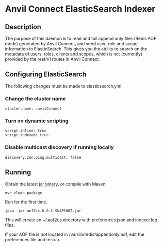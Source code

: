 # Anvil Connect ElasticSearch Indexer

## Description

The purpose of this daemon is to read and tail append only files (Redis AOF mode) generated by Anvil Connect, and send user, role and scope information to ElasticSearch. This gives you the ability to search on the metadata of users, roles, clients and scopes, which is not (currently) provided by the rest/v1 routes in Anvil Connect.

## Configuring ElasticSearch

The following changes must be made to elasticsearch.yml:

### Change the cluster name

```
cluster.name: anvilConnect
```

### Turn on dynamic scripting

```
script.inline: true
script.indexed: true
```

### Disable multicast discovery if running locally

```
discovery.zen.ping.multicast: false
```

## Running

Obtain the latest [jar binary](https://github.com/cavyio/anvil-aof2es-indexer/blob/todoinsertlinkhere), or compile with Maven.

```
mvn clean package
```

Run for the first time..

```
java -jar aof2es-0.0.1-SNAPSHOT.jar
```

This will create an ~/.aof2es directory with preferences.json and indexer.log files.

If your AOF file is not located in /var/lib/redis/appendonly.aof, edit the preferences file and re-run.
